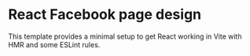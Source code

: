 # React Facebook page design

This template provides a minimal setup to get React working in Vite with HMR and some ESLint rules.
